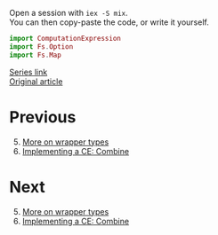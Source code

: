 Open a session with `iex -S mix`.  
You can then copy-paste the code, or write it yourself.  

```elixir
import ComputationExpression
import Fs.Option
import Fs.Map
```

[Series link](README.md)  
[Original article](https://fsharpforfunandprofit.com/posts/computation-expressions-builder-part1/)

# Previous

5. [More on wrapper types](05-more-on-wrapper-types.md)
7. [Implementing a CE: Combine](07-implementing-a-ce-combine.md)

# Next

5. [More on wrapper types](05-more-on-wrapper-types.md)
7. [Implementing a CE: Combine](07-implementing-a-ce-combine.md)
